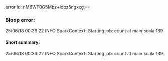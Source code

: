 error id: nM6WF0G5Mbz+idbz5ngxxg==
### Bloop error:

25/06/18 00:36:22 INFO SparkContext: Starting job: count at main.scala:139
#### Short summary: 

25/06/18 00:36:22 INFO SparkContext: Starting job: count at main.scala:139